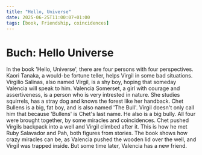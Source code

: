 ```yaml
---
title: "Hello, Universe"
date: 2025-06-25T11:00:07+01:00
tags: [book, Friendship, coincidences]
---
```


# Buch: Hello Universe

In the book 'Hello, Universe', there are four persons with four perspectives. Kaori Tanaka, a would-be fortune teller, helps Virgil in some bad situations. Virgilio Salinas, also named Virgil, is a shy boy, hoping that someday Valencia will speak to him. Valencia Somerset, a girl with courage and assertiveness, is a person who is very intrested in nature. She studies squirrels, has a stray dog and knows the forest like her handback. Chet Bullens is a big, fat boy, and is also named 'The Bull'. Virgil doesn't only call him that because 'Bullens' is Chet's last name. He also is a big bully. All four were brought together, by some miracles and coincidences. Chet pushed Virgils backpack into a well and Virgil climbed after it. This is how he met Ruby Salavador and Pah, both figures from stories. The book shows how crazy miracles can be, as Valencia pushed the wooden lid over the well, and Virgil was trapped inside. But some time later, Valencia has a new friend.

